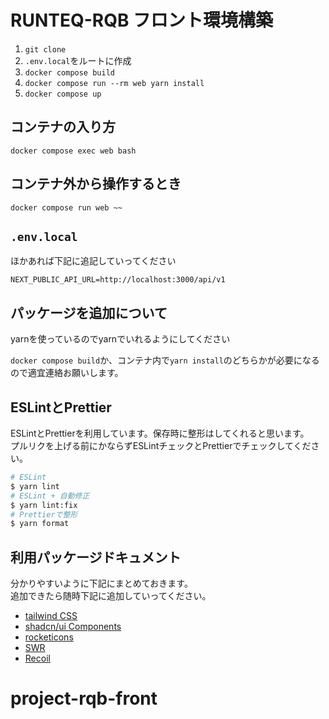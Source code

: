 # RUNTEQ-RQB フロント環境構築

1. `git clone`
1. `.env.local`をルートに作成
1. `docker compose build`
1. `docker compose run --rm web yarn install` 
1. `docker compose up`

## コンテナの入り方

`docker compose exec web bash`

## コンテナ外から操作するとき

`docker compose run web ~~`

## `.env.local`

ほかあれば下記に追記していってください

```
NEXT_PUBLIC_API_URL=http://localhost:3000/api/v1
```

## パッケージを追加について

yarnを使っているのでyarnでいれるようにしてください

`docker compose build`か、コンテナ内で`yarn install`のどちらかが必要になるので適宜連絡お願いします。

## ESLintとPrettier

ESLintとPrettierを利用しています。保存時に整形はしてくれると思います。\
プルリクを上げる前にかならずESLintチェックとPrettierでチェックしてください。

```bash
# ESLint
$ yarn lint
# ESLint + 自動修正
$ yarn lint:fix
# Prettierで整形
$ yarn format
```

## 利用パッケージドキュメント

分かりやすいように下記にまとめておきます。\
追加できたら随時下記に追加していってください。

- [tailwind CSS](https://tailwindcss.com/)
- [shadcn/ui Components](https://ui.shadcn.com/docs/components/accordion)
- [rocketicons](https://rocketicons.io)
- [SWR](https://swr.vercel.app/ja)
- [Recoil](https://recoiljs.org/)
# project-rqb-front

